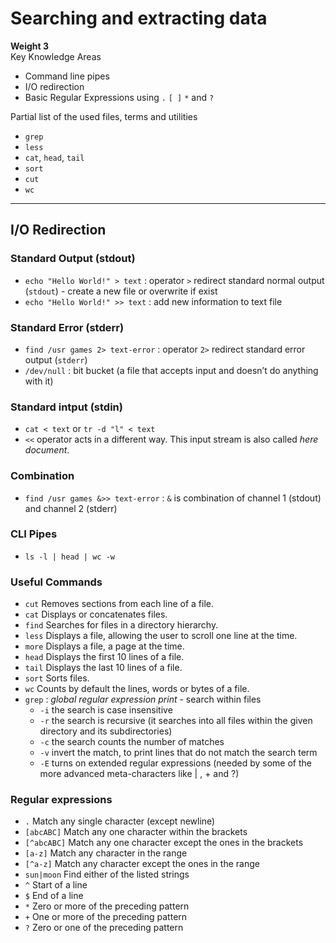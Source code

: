 # Searching and extracting data

**Weight 3**\
Key Knowledge Areas

- Command line pipes
- I/O redirection
- Basic Regular Expressions using `.` `[ ]` `*` and `?`

Partial list of the used files, terms and utilities

- `grep`
- `less`
- `cat`, `head`, `tail`
- `sort`
- `cut`
- `wc`

---

## I/O Redirection

### Standard Output (stdout)

- `echo "Hello World!" > text` : operator `>` redirect standard normal output (`stdout`) - create a new file or overwrite if exist
- `echo "Hello World!" >> text` : add new information to text file

### Standard Error (stderr)

- `find /usr games 2> text-error` : operator `2>` redirect standard error output (`stderr`)
- `/dev/null` : bit bucket (a file that accepts input and doesn’t do anything with it)

### Standard intput (stdin)

- `cat < text` or `tr -d "l" < text`
- `<<` operator acts in a different way. This input stream is also called *here document*.

### Combination

- `find /usr games &>> text-error` : `&` is combination of channel 1 (stdout) and channel 2 (stderr)

### CLI Pipes

- `ls -l | head | wc -w`

### Useful Commands

- `cut`
Removes sections from each line of a file.
- `cat`
Displays or concatenates files.
- `find`
Searches for files in a directory hierarchy.
- `less`
Displays a file, allowing the user to scroll one line at the time.
- `more`
Displays a file, a page at the time.
- `head`
Displays the first 10 lines of a file.
- `tail`
Displays the last 10 lines of a file.
- `sort`
Sorts files.
- `wc`
Counts by default the lines, words or bytes of a file.
- `grep` : *global regular expression print* - search within files
  - `-i`
the search is case insensitive
  - `-r`
the search is recursive (it searches into all files within the given directory and its
subdirectories)
  - `-c`
the search counts the number of matches
  - `-v`
invert the match, to print lines that do not match the search term
  - `-E`
turns on extended regular expressions (needed by some of the more advanced meta-characters
like | , + and ?)

### Regular expressions

- `.`
Match any single character (except newline)
- `[abcABC]`
Match any one character within the brackets
- `[^abcABC]`
Match any one character except the ones in the brackets
- `[a-z]`
Match any character in the range
- `[^a-z]`
Match any character except the ones in the range
- `sun|moon`
Find either of the listed strings
- `^`
Start of a line
- `$`
End of a line
- `*`
Zero or more of the preceding pattern
- `+`
One or more of the preceding pattern
- `?`
Zero or one of the preceding pattern
